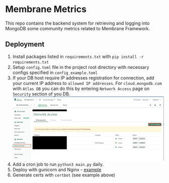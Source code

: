 # Membrane Metrics

This repo contains the backend system for retrieving and logging into MongoDB some community metrics related to Membrane Framework.

## Deployment

1. Install packages listed in `requirements.txt` with `pip install -r requirements.txt`
2. Setup `config.toml` file in the project root directory with necessary configs specified in `config_example.toml`
3. If your DB host require IP addresses registration for connection, add your current IP address to `allowed IP addresses`. For `cloud.mongodb.com` with `Atlas DB` you can do this by entering `Network Access` page on `Security` section of you DB.
![Add IP address to AtlasDB](assets/mongo_add_ip_address.png)
4. Add a cron job to run `python3 main.py` daily.
5. Deploy with gunicorn and Nginx - [example](https://www.digitalocean.com/community/tutorials/how-to-serve-flask-applications-with-gunicorn-and-nginx-on-ubuntu-22-04)
6. Generate certs with `certbot` (see example above)
